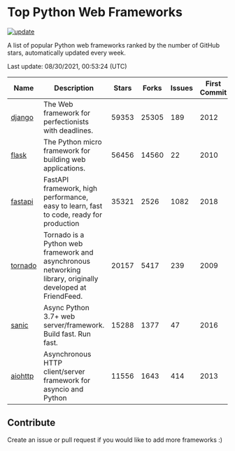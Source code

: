 # Top Python Web Frameworks

[![update](https://github.com/sunnysid3up/python-web-frameworks/actions/workflows/update.yml/badge.svg)](https://github.com/sunnysid3up/python-web-frameworks/actions/workflows/update.yml)

A list of popular Python web frameworks ranked by the number of GitHub stars, automatically updated every week.

Last update: 08/30/2021, 00:53:24 (UTC)

| Name          | Description          | Stars                     | Forks          | Issues               | First Commit        | Last Commit         |
|---------------|----------------------|---------------------------|----------------|----------------------|---------------------|---------------------|
| [django](https://github.com/django/django) | The Web framework for perfectionists with deadlines. | 59353 | 25305 | 189 | 2012 | 2021-08-30 |
| [flask](https://github.com/pallets/flask) | The Python micro framework for building web applications. | 56456 | 14560 | 22 | 2010 | 2021-08-29 |
| [fastapi](https://github.com/tiangolo/fastapi) | FastAPI framework, high performance, easy to learn, fast to code, ready for production | 35321 | 2526 | 1082 | 2018 | 2021-08-30 |
| [tornado](https://github.com/tornadoweb/tornado) | Tornado is a Python web framework and asynchronous networking library, originally developed at FriendFeed. | 20157 | 5417 | 239 | 2009 | 2021-08-29 |
| [sanic](https://github.com/sanic-org/sanic) | Async Python 3.7+ web server/framework. Build fast. Run fast. | 15288 | 1377 | 47 | 2016 | 2021-08-30 |
| [aiohttp](https://github.com/aio-libs/aiohttp) | Asynchronous HTTP client/server framework for asyncio and Python | 11556 | 1643 | 414 | 2013 | 2021-08-29 |

## Contribute 

Create an issue or pull request if you would like to add more frameworks :)